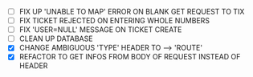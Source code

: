 - [ ] FIX UP 'UNABLE TO MAP' ERROR ON BLANK GET REQUEST TO TIX
- [ ] FIX TICKET REJECTED ON ENTERING WHOLE NUMBERS
- [ ] FIX 'USER=NULL' MESSAGE ON TICKET CREATE
- [ ] CLEAN UP DATABASE
- [X] CHANGE AMBIGUOUS 'TYPE' HEADER TO --> 'ROUTE'
- [X] REFACTOR TO GET INFOS FROM BODY OF REQUEST INSTEAD OF HEADER